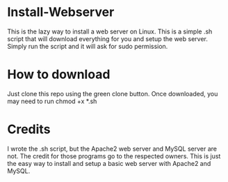 # Install-Webserver
This is the lazy way to install a web server on Linux. This is a simple .sh script that will download everything for you and setup the web server. Simply run the script and it will ask for sudo permission.

# How to download
Just clone this repo using the green clone button. Once downloaded, you may need to run chmod +x *.sh


# Credits
I wrote the .sh script, but the Apache2 web server and MySQL server are not. The credit for those programs go to the respected owners. This is just the easy way to install and setup a basic web server with Apache2 and MySQL.
